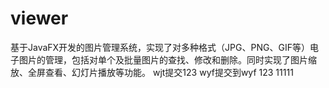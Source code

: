 # viewer

基于JavaFX开发的图片管理系统，实现了对多种格式（JPG、PNG、GIF等）电子图片的管理，包括对单个及批量图片的查找、修改和删除。同时实现了图片缩放、全屏查看、幻灯片播放等功能。
wjt提交123
wyf提交到wyf 123
11111